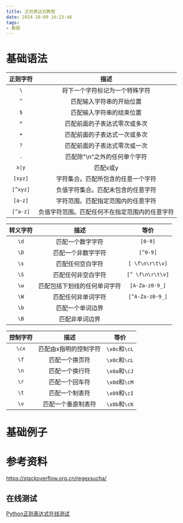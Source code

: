 ```yaml
---
title: 正则表达式教程
date: 2024-10-09 16:23:46
tags:
- 教程
---
```


# 基础语法

|  正则字符  |           描述            |
| :----: | :---------------------: |
|   `\`    |     将下一个字符标记为一个特殊字符     |
|   `^`    |      匹配输入字符串的开始位置       |
|   `$`    |      匹配输入字符串的结束位置       |
|   `*`    |     匹配前面的子表达式零次或多次      |
|   `+`    |     匹配前面的子表达式一次或多次      |
|   `?`    |     匹配前面的子表达式零次或一次      |
|   `.`    |    匹配除"\n"之外的任何单个字符     |
|  `x\|y`  |          匹配x或y          |
| `[xyz]`  |    字符集合。匹配所包含的任意一个字符    |
| `[^xyz]` |    负值字符集合。匹配未包含的任意字符    |
| `[a-z]`  |    字符范围。匹配指定范围内的任意字符    |
| `[^a-z]` | 负值字符范围。匹配任何不在指定范围内的任意字符 |



| 转义字符 |       描述       |        等价        |
| :--: | :------------: | :--------------: |
|  `\d`  |    匹配一个数字字符    |     `[0-9]`      |
|  `\D`  |   匹配一个非数字字符    |     `[^0-9]`     |
|  `\s`  |    匹配任何空白字符    | `[ \f\n\r\t\v]`  |
|  `\S`  |   匹配任何非空白字符    | `[^ \f\n\r\t\v]` |
|  `\w`  | 匹配包括下划线的任何单词字符 |  `[A-Za-z0-9_]`  |
|  `\W`  |   匹配任何非单词字符    | `[^A-Za-z0-9_]`  |
|  `\b`  |    匹配一个单词边界    |                  |
|  `\B`  |    匹配非单词边界     |                  |



| 控制字符 |    描述     |    等价    |
| :--: | :-------: | :------: |
|  `\cx`  |  匹配由x指明的控制字符  | `\x0c`和`\cL` |
|  `\f` |  匹配一个换页符  | `\x0c`和`\cL` |
|  `\n`  |  匹配一个换行符  | `\x0a`和`\cJ`  |
|  `\r`  |  匹配一个回车符  | `\x0d`和`\cM`  |
|  `\t`  |  匹配一个制表符  | `\x09`和`\cI`  |
|  `\v`  | 匹配一个垂直制表符 | `\x0b`和`\cK`  |






# 基础例子




# 参考资料
https://stackoverflow.org.cn/regexsucha/
## 在线测试
[Python正则表达式在线测试](https://www.lddgo.net/string/pythonregex)
